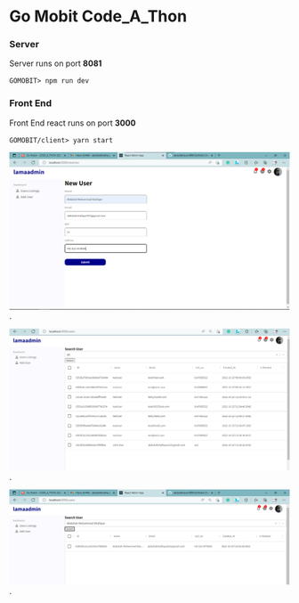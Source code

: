 # Go Mobit Code_A_Thon

### Server

Server runs on port **8081**

```
GOMOBIT> npm run dev
```

### Front End

Front End react runs on port **3000**

```
GOMOBIT/client> yarn start
```

![](https://github.com/abdullahrecon999/GoMobit-Challenge/blob/master/Main%20Adduser.png).

![](https://github.com/abdullahrecon999/GoMobit-Challenge/blob/master/User%20Listing%20all.png).

![](https://github.com/abdullahrecon999/GoMobit-Challenge/blob/master/User%20Listing%20.png).
